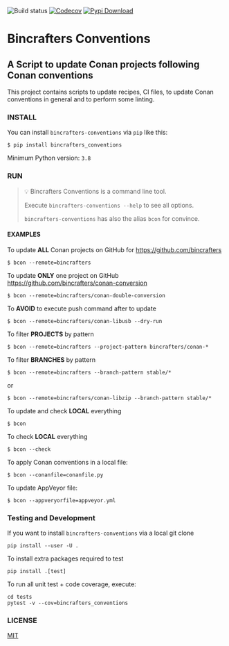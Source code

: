 ![Build status](https://github.com/bincrafters/bincrafters-conventions/workflows/conventions/badge.svg)
[![Codecov](https://codecov.io/gh/bincrafters/bincrafters-conventions/branch/main/graph/badge.svg)](https://codecov.io/gh/bincrafters/bincrafters-conventions)
[![Pypi Download](https://img.shields.io/badge/download-pypi-blue.svg)](https://pypi.python.org/pypi/bincrafters-conventions)

# Bincrafters Conventions

## A Script to update Conan projects following Conan conventions

This project contains scripts to update recipes, CI files, to
update Conan conventions in general and to perform some linting.

### INSTALL

You can install `bincrafters-conventions` via `pip` like this:

    $ pip install bincrafters_conventions

Minimum Python version: `3.8`

### RUN

> 💡 Bincrafters Conventions is a command line tool.
> 
> Execute `bincrafters-conventions --help` to see all options.
> 
> `bincrafters-conventions` has also the alias `bcon` for convince.


#### EXAMPLES

To update **ALL** Conan projects on GitHub for https://github.com/bincrafters

    $ bcon --remote=bincrafters

To update **ONLY** one project on GitHub https://github.com/bincrafters/conan-conversion

    $ bcon --remote=bincrafters/conan-double-conversion

To **AVOID** to execute push command after to update

    $ bcon --remote=bincrafters/conan-libusb --dry-run

To filter **PROJECTS** by pattern

    $ bcon --remote=bincrafters --project-pattern bincrafters/conan-*

To filter **BRANCHES** by pattern

    $ bcon --remote=bincrafters --branch-pattern stable/*

or

    $ bcon --remote=bincrafters/conan-libzip --branch-pattern stable/*

To update and check **LOCAL** everything

    $ bcon
    
To check **LOCAL** everything

    $ bcon --check

To apply Conan conventions in a local file:

    $ bcon --conanfile=conanfile.py

To update AppVeyor file:

    $ bcon --appveryorfile=appveyor.yml


### Testing and Development

If you want to install `bincrafters-conventions` via a local git clone

    pip install --user -U .

To install extra packages required to test

    pip install .[test]

To run all unit test + code coverage, execute:

    cd tests
    pytest -v --cov=bincrafters_conventions


### LICENSE

[MIT](LICENSE.md)
